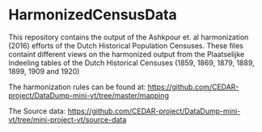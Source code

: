 # HarmonizedCensusData
This repository contains the output of the Ashkpour et. al harmonization (2016) efforts of the Dutch Historical Population Censuses. These files containt different views on the harmonized output from the Plaatselijke Indeeling tables of the Dutch Historical Censuses (1859, 1869, 1879, 1889, 1899, 1909 and 1920)

The harmonization rules can be found at:
https://github.com/CEDAR-project/DataDump-mini-vt/tree/master/mapping

The Source data:
https://github.com/CEDAR-project/DataDump-mini-vt/tree/mini-project-vt/source-data
